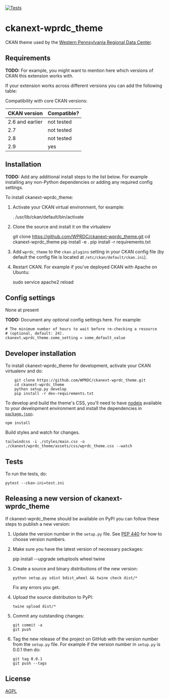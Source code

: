 [![Tests](https://github.com/WPRDC/ckanext-wprdc_theme/workflows/Tests/badge.svg?branch=main)](https://github.com/WPRDC/ckanext-wprdc_theme/actions)

# ckanext-wprdc_theme

CKAN theme used by the [Western Pennsylvania Regional Data Center](https://data.wprdc.org).

## Requirements

**TODO:** For example, you might want to mention here which versions of CKAN this
extension works with.

If your extension works across different versions you can add the following table:

Compatibility with core CKAN versions:

| CKAN version    | Compatible? |
|-----------------|-------------|
| 2.6 and earlier | not tested  |
| 2.7             | not tested  |
| 2.8             | not tested  |
| 2.9             | yes         |

## Installation

**TODO:** Add any additional install steps to the list below.
For example installing any non-Python dependencies or adding any required
config settings.

To install ckanext-wprdc_theme:

1. Activate your CKAN virtual environment, for example:

   . /usr/lib/ckan/default/bin/activate

2. Clone the source and install it on the virtualenv

   git clone https://github.com/WPRDC/ckanext-wprdc_theme.git
   cd ckanext-wprdc_theme
   pip install -e .
   pip install -r requirements.txt

3. Add `wprdc_theme` to the `ckan.plugins` setting in your CKAN
   config file (by default the config file is located at
   `/etc/ckan/default/ckan.ini`).

4. Restart CKAN. For example if you've deployed CKAN with Apache on Ubuntu:

   sudo service apache2 reload

## Config settings

None at present

**TODO:** Document any optional config settings here. For example:

	# The minimum number of hours to wait before re-checking a resource
	# (optional, default: 24).
	ckanext.wprdc_theme.some_setting = some_default_value

## Developer installation

To install ckanext-wprdc_theme for development, activate your CKAN virtualenv and
do:
```shell
    git clone https://github.com/WPRDC/ckanext-wprdc_theme.git
    cd ckanext-wprdc_theme
    python setup.py develop
    pip install -r dev-requirements.txt
```

To develop and build the theme's CSS, you'll need to have [nodejs](https://nodejs.org/en/) available to your development environment and install the dependencies in [`package.json`](./package.json).

```shell
npm install 
```

Build styles and watch for changes.
```shell
tailwindcss -i ./styles/main.css -o ./ckanext/wprdc_theme/assets/css/wprdc_theme.css --watch
```

## Tests

To run the tests, do:

    pytest --ckan-ini=test.ini

## Releasing a new version of ckanext-wprdc_theme

If ckanext-wprdc_theme should be available on PyPI you can follow these steps to publish a new version:

1. Update the version number in the `setup.py` file.
   See [PEP 440](http://legacy.python.org/dev/peps/pep-0440/#public-version-identifiers) for how to choose version
   numbers.

2. Make sure you have the latest version of necessary packages:

   pip install --upgrade setuptools wheel twine

3. Create a source and binary distributions of the new version:

       python setup.py sdist bdist_wheel && twine check dist/*

   Fix any errors you get.

4. Upload the source distribution to PyPI:

       twine upload dist/*

5. Commit any outstanding changes:

       git commit -a
       git push

6. Tag the new release of the project on GitHub with the version number from
   the `setup.py` file. For example if the version number in `setup.py` is
   0.0.1 then do:

       git tag 0.0.1
       git push --tags

## License

[AGPL](https://www.gnu.org/licenses/agpl-3.0.en.html)
